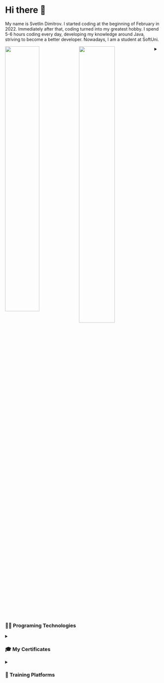 # Hi there 👋

My name is Svetlin Dimitrov. I started coding at the beginning of February in 2022. Immediately after that, coding turned into my greatest hobby. I spend 5-6 hours coding every day, developing my knowledge around Java, striving to become a better developer. Nowadays, I am a student at SoftUni.


<div style="clear:both;">
    <img align="left" width="47%" src="https://github-readme-stats.vercel.app/api?username=SvetlinDimitrov&show_icons=true&theme=dark"/>
    <img align="left" width="48%" src="https://github-readme-stats.vercel.app/api/top-langs/?username=SvetlinDimitrov&layout=compact&theme=dark"/>
</div>

<details>
 <summary><h3>👨‍💻 Programing Technologies</h3></summary>

  <img align="left" src="https://img.shields.io/badge/java-%23ED8B00.svg?style=for-the-badge&logo=openjdk&logoColor=white" alt="Java">
  <img align="left" src="https://img.shields.io/badge/javascript-%23323330.svg?style=for-the-badge&logo=javascript&logoColor=%23F7DF1E" alt="JavaScript">
  <img align="left" src="https://img.shields.io/badge/react-%2361DAFB.svg?style=for-the-badge&logo=react&logoColor=white" alt="React">
  <img align="left" src="https://img.shields.io/badge/css3-%231572B6.svg?style=for-the-badge&logo=css3&logoColor=white" alt="CSS3">
  <img src="https://img.shields.io/badge/html5-%23E34F26.svg?style=for-the-badge&logo=html5&logoColor=white" alt="HTML5">

</details>

<details>
 <summary><h3>🎓 My Certificates</h3></summary>
  
+ [Programming Basics Certificate](https://softuni.bg/certificates/details/131327/965710a3)
+ [Fundamentals in Mathematics Certificate](https://softuni.bg/certificates/details/135839/7c88ff45)
+ [Programming Fundamentals with Java Certificate](https://softuni.bg/certificates/details/138530/ea096221)
+ [Java Advanced Certificate](https://softuni.bg/certificates/details/145717/e8f87e86)
+ [HTML & CSS Certificate](https://softuni.bg/certificates/details/147170/af3678e8)
+ [Java OOP Certificate](https://softuni.bg/certificates/details/150581/9ebf77e2)
+ [Data Structure Fundamentals with Java Certificate](https://softuni.bg/certificates/details/151439/0ba8aaa2)
+ [Data Structure Advanced with Java Certificate](https://softuni.bg/certificates/details/153721/d4392045)
+ [JavaScript Front End Certificate](https://softuni.bg/certificates/details/168319/9a1f6432)
+ [MySQL Certificate](https://softuni.bg/certificates/details/172093/3c1f7849)
+ [Spring Data Certificate](https://softuni.bg/certificates/details/180500/8d17ff4b)
+ [Spring Fundamentals Certificate](https://softuni.bg/certificates/certificates/converttoimage/191534?code=4d274f58)
+ [Spring Advance Certificate](https://softuni.bg/certificates/certificates/converttoimage/197683?code=75e4b46b)
+ [Java Design Patterns & SOLID Design](https://www.udemy.com/certificate/UC-b5aa98b7-a81b-4ac9-90d1-48f76280690f/)
+ [The Complete Spring Boot Development Bootcamp](https://www.udemy.com/certificate/UC-b9d775e3-ec82-4415-a89e-c7dbc58c2ea6/)
+ [The Git & Github Bootcamp](https://www.udemy.com/certificate/UC-8b7e51f8-012b-4c50-a970-0b2a399c2048/)

+ [Java Web Developer](https://softuni.bg/certificates/details/198278/90a95070)

</details>

<details>
 <summary><h3>📘 Training Platforms</h3></summary>
  
+ [My LeetCode Profile](https://leetcode.com/4orapa/)
  
</details>
  
